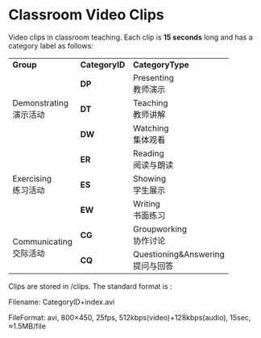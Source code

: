 # Classroom Video Clips

Video clips in classroom teaching. Each clip is **15 seconds** long and has a category label as follows:

<table>
    <tr>
        <td><b>Group</b></td>
        <td><b>CategoryID</b></td>
        <td><b>CategoryType</b></td>
    </tr>
    <tr>
        <td rowspan="3">Demonstrating<br>演示活动</td>
        <td><b>DP</b></td>
        <td>Presenting<br>教师演示</td>
    </tr>
    <tr>
        <td><b>DT</b></td>
        <td>Teaching<br>教师讲解</td>
    </tr>
    <tr>
        <td><b>DW</b></td>
        <td>Watching<br>集体观看</td>
    </tr>
    <tr>
        <td rowspan="3">Exercising<br>练习活动</td>
        <td><b>ER</b></td>
        <td>Reading<br>阅读与朗读</td>
    </tr>
    <tr>
        <td><b>ES</b></td>
        <td>Showing<br>学生展示</td>
    </tr>
    <tr>
        <td><b>EW</b></td>
        <td>Writing<br>书面练习</td>
    </tr>
    <tr>
        <td rowspan="2">Communicating<br>交际活动</td>
        <td><b>CG</b></td>
        <td>Groupworking<br>协作讨论</td>
    </tr>
    <tr>
        <td><b>CQ</b></td>
        <td>Questioning&Answering<br>提问与回答</td>
    </tr>
</table>

Clips are stored in /clips. The standard format is :

Filename: CategoryID+index.avi

FileFormat: avi, 800×450, 25fps, 512kbps(video)+128kbps(audio), 15sec, ≈1.5MB/file
